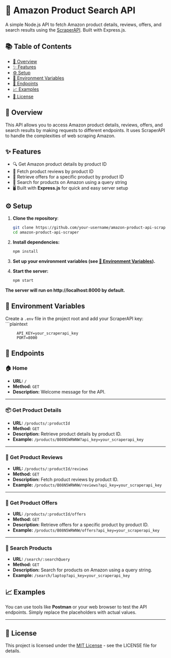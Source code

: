 # 🚀 Amazon Product Search API 

A simple Node.js API to fetch Amazon product details, reviews, offers, and search results using the [ScraperAPI](https://www.scraperapi.com/). Built with Express.js.

## 📚 Table of Contents
- [🌟 Overview](#-overview)
- [✨ Features](#-features)
- [⚙️ Setup](#-setup)
- [🔐 Environment Variables](#-environment-variables)
- [📡 Endpoints](#-endpoints)
- [📈 Examples](#-examples)
- [📜 License](#-license)

## 🌟 Overview

This API allows you to access Amazon product details, reviews, offers, and search results by making requests to different endpoints. It uses ScraperAPI to handle the complexities of web scraping Amazon.

## ✨ Features

- 🔍 Get Amazon product details by product ID
- 📝 Fetch product reviews by product ID
- 💸 Retrieve offers for a specific product by product ID
- 🔎 Search for products on Amazon using a query string
- 🖥️ Built with **Express.js** for quick and easy server setup


## ⚙️ Setup

1. **Clone the repository**:
      ```bash
      git clone https://github.com/your-username/amazon-product-api-scraper.git
      cd amazon-product-api-scraper
  
2.  **Install dependencies:**
      ```bash
      npm install

3. **Set up your environment variables (see [🔐 Environment Variables](#-environment-variables)).**

4. **Start the server:**
      ```bash
      npm start
**The server will run on http://localhost:8000 by default.**

## 🔐 Environment Variables

   Create a `.env` file in the project root and add your ScraperAPI key:
      ```plaintext
         
         API_KEY=your_scraperapi_key
         PORT=8000
         
         
## 📡 Endpoints

### 🏠 Home
- **URL:** `/`
- **Method:** `GET`
- **Description:** Welcome message for the API.

---

### 📦 Get Product Details
- **URL:** `/products/:productId`
- **Method:** `GET`
- **Description:** Retrieve product details by product ID.
- **Example:** `/products/B08N5WRWNW?api_key=your_scraperapi_key`

---

### 📝 Get Product Reviews
- **URL:** `/products/:productId/reviews`
- **Method:** `GET`
- **Description:** Fetch product reviews by product ID.
- **Example:** `/products/B08N5WRWNW/reviews?api_key=your_scraperapi_key`

---

### 💸 Get Product Offers
- **URL:** `/products/:productId/offers`
- **Method:** `GET`
- **Description:** Retrieve offers for a specific product by product ID.
- **Example:** `/products/B08N5WRWNW/offers?api_key=your_scraperapi_key`

---

### 🔎 Search Products
- **URL:** `/search/:searchQuery`
- **Method:** `GET`
- **Description:** Search for products on Amazon using a query string.
- **Example:** `/search/laptop?api_key=your_scraperapi_key`

## 📈 Examples

You can use tools like **Postman** or your web browser to test the API endpoints. Simply replace the placeholders with actual values.

---

## 📜 License

This project is licensed under the [MIT License](LICENSE) - see the LICENSE file for details.

